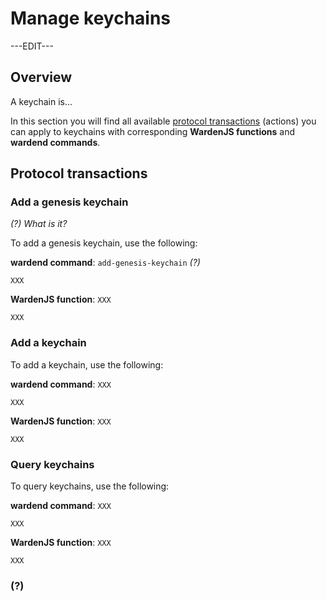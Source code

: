 ﻿---
sidebar_position: 3
---

# Manage keychains

---EDIT---

## Overview

A keychain is...

In this section you will find all available [protocol transactions](protocol-transactions) (actions) you can apply to keychains with corresponding **WardenJS functions** and **wardend commands**.

## Protocol transactions

### Add a genesis keychain

*(?) What is it?*

To add a genesis keychain, use the following:

**wardend command**: `add-genesis-keychain` *(?)*

```
XXX
```

**WardenJS function**: `XXX`

```
XXX
```

### Add a keychain

To add a keychain, use the following:

**wardend command**: `XXX`

```
XXX
```

**WardenJS function**: `XXX`

```
XXX
```

### Query keychains

To query keychains, use the following:

**wardend command**: `XXX`

```
XXX
```

**WardenJS function**: `XXX`

```
XXX
```

### (?)